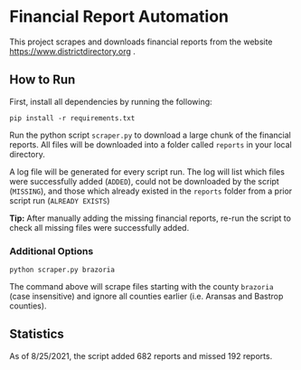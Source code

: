 # Financial Report Automation

This project scrapes and downloads financial reports from the website https://www.districtdirectory.org .

## How to Run

First, install all dependencies by running the following:

    pip install -r requirements.txt

Run the python script `scraper.py` to download a large chunk of the financial reports. All files will be downloaded into a folder called `reports` in your local directory.

A log file will be generated for every script run. The log will list which files were successfully added (`ADDED`), could not be downloaded by the script (`MISSING`), and those which already existed in the `reports` folder from a prior script run (`ALREADY EXISTS`)

**Tip:** After manually adding the missing financial reports, re-run the script to check all missing files were successfully added.

### Additional Options

    python scraper.py brazoria

The command above will scrape files starting with the county `brazoria` (case insensitive) and ignore all counties earlier (i.e. Aransas and Bastrop counties).

## Statistics

As of 8/25/2021, the script added 682 reports and missed 192 reports.

